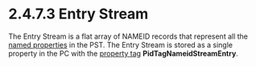 <html dir="LTR" xmlns:mshelp="http://msdn.microsoft.com/mshelp" xmlns:ddue="http://ddue.schemas.microsoft.com/authoring/2003/5" xmlns:xlink="http://www.w3.org/1999/xlink" xmlns:tool="http://www.microsoft.com/tooltip">
    <head>
        <meta http-equiv="Content-Type" content="text/html; CHARSET=utf-8"></meta>
        <meta name="save" content="history"></meta>
        <title>2.4.7.3 Entry Stream</title>
        <xml>
            <mshelp:toctitle title="2.4.7.3 Entry Stream"></mshelp:toctitle>
            <mshelp:rltitle title="[MS-PST]: Entry Stream"></mshelp:rltitle>
            <mshelp:keyword index="A" term="838e9da8-4e79-4bbd-aee8-9af10cfc2a08"></mshelp:keyword>
            <mshelp:attr name="DCSext.ContentType" value="open specification"></mshelp:attr>
            <mshelp:attr name="AssetID" value="838e9da8-4e79-4bbd-aee8-9af10cfc2a08"></mshelp:attr>
            <mshelp:attr name="TopicType" value="kbRef"></mshelp:attr>
            <mshelp:attr name="DCSext.Title" value="[MS-PST]: Entry Stream" />
        </xml>
    </head>
    <body>
        <div id="header">
            <h1 class="heading">2.4.7.3 Entry Stream</h1>
        </div>
        <div id="mainSection">
            <div id="mainBody">
                <div id="allHistory" class="saveHistory"></div>
                <div id="sectionSection0" class="section" name="collapseableSection">
                    

<p>The Entry Stream is a flat array of NAMEID records that
represent all the <a href="08220cc9-69b1-4072-a2e7-2a0ff201d505.html#gt_e6245def-e67d-4ab2-8c7d-04863b1c1063">named
properties</a> in the PST. The Entry Stream is stored as a single property in
the PC with the <a href="08220cc9-69b1-4072-a2e7-2a0ff201d505.html#gt_550ffe03-4145-49d1-8370-a9906b00452c">property tag</a>
<b>PidTagNameidStreamEntry</b>.</p>
                </div>
            </div>
        </div>
    </body>
</html>